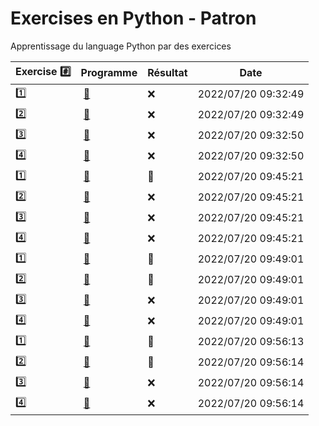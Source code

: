 # Exercises en Python - Patron

Apprentissage du language Python par des exercices

|  Exercise :hash:  |  Programme | Résultat | Date |
|-------------------|------------|----------|------|
| :one: | [:bookmark:](01/programme.py) | :x: | 2022/07/20 09:32:49 |
| :two: | [:bookmark:](02/programme.py) | :x: | 2022/07/20 09:32:49 |
| :three: | [:bookmark:](03/programme.py) | :x: | 2022/07/20 09:32:50 |
| :four: | [:bookmark:](04/programme.py) | :x: | 2022/07/20 09:32:50 |
| :one: | [:bookmark:](01/programme.py) | :tada: | 2022/07/20 09:45:21 |
| :two: | [:bookmark:](02/programme.py) | :x: | 2022/07/20 09:45:21 |
| :three: | [:bookmark:](03/programme.py) | :x: | 2022/07/20 09:45:21 |
| :four: | [:bookmark:](04/programme.py) | :x: | 2022/07/20 09:45:21 |
| :one: | [:bookmark:](01/programme.py) | :tada: | 2022/07/20 09:49:01 |
| :two: | [:bookmark:](02/programme.py) | :tada: | 2022/07/20 09:49:01 |
| :three: | [:bookmark:](03/programme.py) | :x: | 2022/07/20 09:49:01 |
| :four: | [:bookmark:](04/programme.py) | :x: | 2022/07/20 09:49:01 |
| :one: | [:bookmark:](01/programme.py) | :tada: | 2022/07/20 09:56:13 |
| :two: | [:bookmark:](02/programme.py) | :tada: | 2022/07/20 09:56:14 |
| :three: | [:bookmark:](03/programme.py) | :x: | 2022/07/20 09:56:14 |
| :four: | [:bookmark:](04/programme.py) | :x: | 2022/07/20 09:56:14 |
